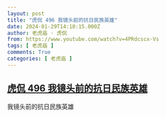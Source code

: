 ```yaml
---
layout: post
title: "虎侃 496 我镜头前的抗日民族英雄"
date: 2024-01-29T14:10:15.000Z
author: 老虎庙 · 虎侃
from: https://www.youtube.com/watch?v=4PRdcscx-Vs
tags: [ 老虎庙 ]
comments: True
categories: [ 老虎庙 ]
---
```

<!--1706537415000-->
[虎侃 496 我镜头前的抗日民族英雄](https://www.youtube.com/watch?v=4PRdcscx-Vs)
------

<div>
我镜头前的抗日民族英雄
</div>

